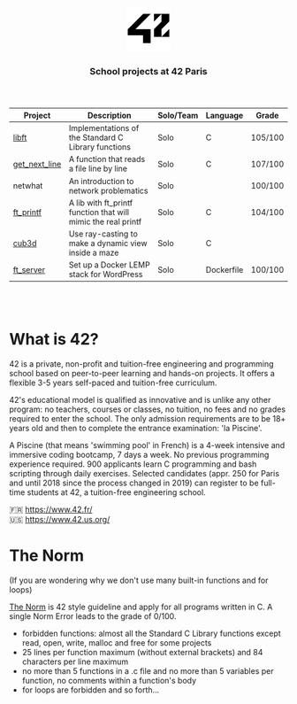 <p align="center"> 
<img  width="80" src="./assets/42_logo.png">
</p>

<h3 align="center">School projects at 42 Paris<br><br><br>
</h3>



| Project                            | Description                                                   | Solo/Team | Language   | Grade   |
|------------------------------------|---------------------------------------------------------------|-----------|------------|---------|
| [libft](./1-libft)                 | Implementations of the Standard C Library functions           | Solo      | C          | 105/100 |
| [get_next_line](./2-get_next_line) | A function that reads a file line by line                     | Solo      | C          | 107/100 |
| netwhat                            | An introduction to network problematics                       | Solo      |            | 100/100 |
| [ft_printf](./4-ft_printf)         | A lib with ft_printf function that will mimic the real printf | Solo      | C          | 104/100 |
| [cub3d](./5-cub3d)                 | Use ray-casting to make a dynamic view inside a maze          | Solo      | C          |         |
| [ft_server](./6-ft_server)         | Set up a Docker LEMP stack for WordPress                      | Solo      | Dockerfile | 100/100 |


<br><br>
# What is 42?

42 is a private, non-profit and tuition-free engineering and programming school based on peer-to-peer learning and hands-on projects. It offers a flexible 3-5 years self-paced and tuition-free curriculum.

42's educational model is qualified as innovative and is unlike any other program: no teachers, courses or classes, no tuition, no fees and no grades required to enter the school. The only admission requirements are to be 18+ years old and then to complete the entrance examination: 'la Piscine'.

A Piscine (that means 'swimming pool' in French) is a 4-week intensive and immersive coding bootcamp, 7 days a week. No previous programming experience required. 900 applicants learn C programming and bash scripting through daily exercises. Selected candidates (appr. 250 for Paris and until 2018 since the process changed in 2019) can register to be full-time students at 42, a tuition-free engineering school.

🇫🇷 https://www.42.fr/ <br>
🇺🇸 https://www.42.us.org/

# The Norm

(If you are wondering why we don't use many built-in functions and for loops)

[The Norm](https://github.com/42Paris/norminette) is 42 style guideline and apply for all programs written in C. A single Norm Error leads to the grade of 0/100.
* forbidden functions: almost all the Standard C Library functions except read, open, write, malloc and free for some projects
* 25 lines per function maximum (without external brackets) and 84 characters per line maximum
* no more than 5 functions in a .c file and no more than 5 variables per function, no comments within a function's body
* for loops are forbidden
and so forth...
